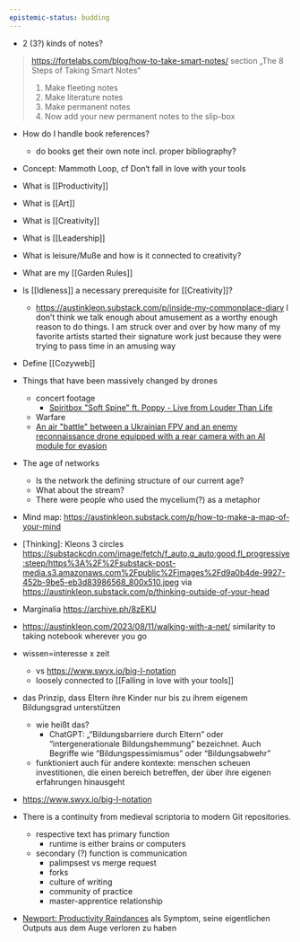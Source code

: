```yaml
---
epistemic-status: budding
---
```


- 2 (3?) kinds of notes?
> 	https://fortelabs.com/blog/how-to-take-smart-notes/
> 	section „The 8 Steps of Taking Smart Notes“
> 	1. Make fleeting notes
> 	2. Make literature notes
> 	3. Make permanent notes
> 	4. Now add your new permanent notes to the slip-box

- How do I handle book references?
	- do books get their own note incl. proper bibliography?
- Concept: Mammoth Loop, cf Don‘t fall in love with your tools
- What is [[Productivity]]
- What is [[Art]]
- What is [[Creativity]]
- What is [[Leadership]]
- What is leisure/Muße and how is it connected to creativity?
- What are my [[Garden Rules]]
- Is [[Idleness]] a necessary prerequisite for [[Creativity]]?
	- https://austinkleon.substack.com/p/inside-my-commonplace-diary I don’t think we talk enough about amusement as a worthy enough reason to do things. I am struck over and over by how many of my favorite artists started their signature work just because they were trying to pass time in an amusing way
- Define [[Cozyweb]]
- Things that have been massively changed by drones
	- concert footage
		- [Spiritbox "Soft Spine" ft. Poppy - Live from Louder Than Life](https://www.youtube.com/watch?v=mMpEN2Jv7xM)
	- Warfare
	- [An air "battle" between a Ukrainian FPV and an enemy reconnaissance drone equipped with a rear camera with an AI module for evasion](https://x.com/wartranslated/status/1851248229100183713)
- The age of networks
	- Is the network the defining structure of our current age?
	- What about the stream?
	- There were people who used the mycelium(?) as a metaphor
- Mind map: https://austinkleon.substack.com/p/how-to-make-a-map-of-your-mind
- [Thinking]: Kleons 3 circles https://substackcdn.com/image/fetch/f_auto,q_auto:good,fl_progressive:steep/https%3A%2F%2Fsubstack-post-media.s3.amazonaws.com%2Fpublic%2Fimages%2Fd9a0b4de-9927-452b-9be5-eb3d83986568_800x510.jpeg via https://austinkleon.substack.com/p/thinking-outside-of-your-head
- Marginalia https://archive.ph/8zEKU
- https://austinkleon.com/2023/08/11/walking-with-a-net/
	similarity to taking notebook wherever you go

- wissen=interesse x zeit
	- vs https://www.swyx.io/big-l-notation
	- loosely connected to [[Falling in love with your tools]]

- das Prinzip, dass Eltern ihre Kinder nur bis zu ihrem eigenem Bildungsgrad unterstützen
	- wie heißt das?
		- ChatGPT: „“Bildungsbarriere durch Eltern” oder “intergenerationale Bildungshemmung” bezeichnet. Auch Begriffe wie “Bildungspessimismus” oder “Bildungsabwehr”
	- funktioniert auch für andere kontexte: menschen scheuen investitionen, die einen bereich betreffen, der über ihre eigenen erfahrungen hinausgeht
- https://www.swyx.io/big-l-notation
- There is a continuity from medieval scriptoria to modern Git repositories.
	- respective text has primary function
		- runtime is either brains or computers
	- secondary (?) function is communication
		- palimpsest vs merge request
		- forks
		- culture of writing
		- community of practice
		- master-apprentice relationship
- [Newport: Productivity Raindances](https://podcasts.apple.com/de/podcast/deep-questions-with-cal-newport/id1515786216?i=1000693020606) als Symptom, seine eigentlichen Outputs aus dem Auge verloren zu haben